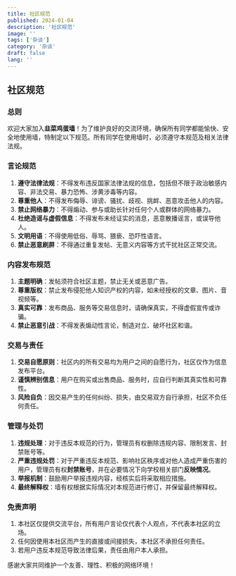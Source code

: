 ```yaml
---
title: 社区规范
published: 2024-01-04
description: '社区规范'
image: ''
tags: ['杂谈']
category: '杂谈'
draft: false 
lang: ''
---
```


## 社区规范

### 总则

欢迎大家加入**韭菜鸡蛋墙**！为了维护良好的交流环境，确保所有同学都能愉快、安全地使用墙，特制定以下规范。所有同学在使用墙时，必须遵守本规范及相关法律法规。

### 言论规范

1. **遵守法律法规**：不得发布违反国家法律法规的信息，包括但不限于政治敏感内容、非法交易、暴力恐怖、涉黄涉毒等内容。
2. **尊重他人**：不得发布侮辱、诽谤、骚扰、歧视、挑衅、恶意攻击他人的内容。
3. **禁止网络暴力**：不得煽动、参与或助长针对任何个人或群体的网络暴力。
4. **杜绝造谣与虚假信息**：不得发布未经证实的消息，恶意散播谣言，或误导他人。
5. **文明用语**：不得使用低俗、辱骂、猥亵、恐吓性语言。
6. **禁止恶意刷屏**：不得通过重复发帖、无意义内容等方式干扰社区正常交流。

### 内容发布规范

1. **主题明确**：发帖须符合社区主题，禁止无关或恶意广告。
2. **尊重版权**：禁止发布侵犯他人知识产权的内容，如未经授权的文章、图片、音视频等。
3. **真实可靠**：发布商品、服务等交易信息时，请确保真实，不得虚假宣传或诈骗。
4. **禁止恶意引战**：不得发表煽动性言论，制造对立、破坏社区和谐。

### 交易与责任

1. **交易自愿原则**：社区内的所有交易均为用户之间的自愿行为，社区仅作为信息发布平台。
2. **谨慎辨别信息**：用户在购买或出售商品、服务时，应自行判断其真实性和可靠性。
3. **风险自负**：因交易产生的任何纠纷、损失，由交易双方自行承担，社区不负任何责任。

### 管理与处罚

1. **违规处理**：对于违反本规范的行为，管理员有权删除违规内容、限制发言、封禁账号等。
2. **严重违规处罚**：对于严重违反本规范、影响社区秩序或对他人造成严重伤害的用户，管理员有权**封禁账号**，并在必要情况下向学校相关部门**反映情况**。
3. **举报机制**：鼓励用户举报违规内容，经核实后将采取相应措施。
4. **最终解释权**：墙有权根据实际情况对本规范进行修订，并保留最终解释权。

### 免责声明

1. 本社区仅提供交流平台，所有用户言论仅代表个人观点，不代表本社区的立场。
2. 任何因使用本社区而产生的直接或间接损失，本社区不承担任何责任。
3. 若用户违反本规范导致法律后果，责任由用户本人承担。

感谢大家共同维护一个友善、理性、积极的网络环境！





